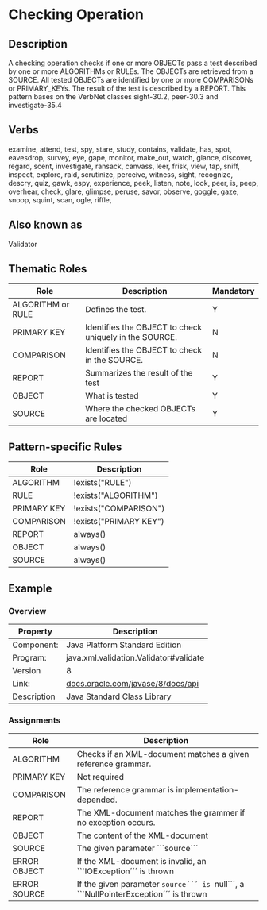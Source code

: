# Checking Operation 

## Description 
A checking operation checks if one or more OBJECTs pass a test described by one or more ALGORITHMs or RULEs. The OBJECTs are retrieved from a SOURCE. All tested OBJECTs are identified by one or more COMPARISONs or PRIMARY_KEYs. The result of the test is described by a REPORT. This pattern bases on the VerbNet classes sight-30.2, peer-30.3 and investigate-35.4

## Verbs
examine, attend, test, spy, stare, study, contains, validate, has, spot, eavesdrop, survey, eye, gape, monitor, make_out, watch,
glance, discover, regard, scent, investigate, ransack, canvass, leer, frisk, view, tap, sniff, inspect, explore, raid, scrutinize, perceive, witness, sight, recognize, descry, quiz, gawk, espy, experience, peek, listen, note, look, peer, is, peep, overhear, check,
glare, glimpse, peruse, savor, observe, goggle, gaze, snoop, squint, scan, ogle, riffle,

## Also known as
Validator

## Thematic Roles

|  Role            | Description                                            |Mandatory
|------------------|--------------------------------------------------------|---------
|ALGORITHM or RULE | Defines the test.                                      | Y
|PRIMARY KEY       | Identifies the OBJECT to check uniquely in the SOURCE. | N
|COMPARISON        | Identifies the OBJECT to check in the SOURCE.          | N
|REPORT            | Summarizes the result of the test                      | Y
|OBJECT            | What is tested                                         | Y
|SOURCE            | Where the checked OBJECTs are located                  | Y

## Pattern-specific Rules

|  Role            | Description                                            
|------------------|--------------------------------------------------------
|ALGORITHM         | !exists("RULE")
|RULE              | !exists("ALGORITHM")
|PRIMARY KEY       | !exists("COMPARISON")
|COMPARISON        | !exists("PRIMARY KEY")
|REPORT            | always()
|OBJECT            | always()
|SOURCE            | always()

## Example

### Overview

| Property          | Description
|-------------------|--------------------------------------------------------
|Component:         | Java Platform Standard Edition 
|Program:           | java.xml.validation.Validator#validate
|Version            | 8
|Link:              | [docs.oracle.com/javase/8/docs/api](http://docs.oracle.com/javase/8/docs/api/javax/xml/validation/Validator.html#validate-javax.xml.transform.Source-)
|Description        | Java Standard Class Library

### Assignments

|  Role            | Description                                            
|------------------|--------------------------------------------------------
|ALGORITHM         | Checks if an XML-document matches a given reference grammar.
|PRIMARY KEY       | Not required
|COMPARISON        | The reference grammar is implementation-depended.
|REPORT            | The XML-document matches the grammer if no exception occurs.
|OBJECT            | The content of the XML-document 
|SOURCE            | The given parameter ```source´´´
|ERROR OBJECT      | If the XML-document is invalid, an ```IOException´´´ is thrown
|ERROR SOURCE      | If the given parameter ```source´´´ is ```null´´´, a ```NullPointerException´´´ is thrown
